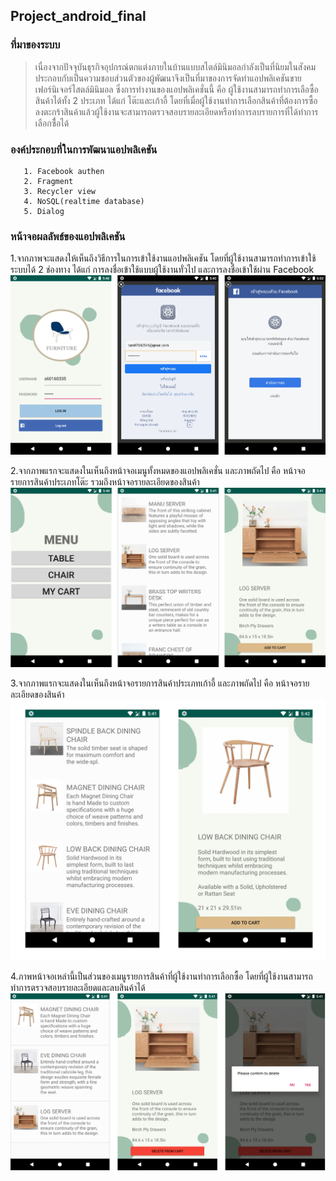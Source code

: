 ## Project_android_final
### ที่มาของระบบ

   >เนื่องจากปัจจุบันธุรกิจอุปกรณ์ตกแต่งภายในบ้านแบบสไตล์มินิมอลกำลังเป็นที่นิยมในสังคม ประกอบกับเป็นความชอบส่วนตัวของผู้พัฒนาจึงเป็นที่มาของการจัดทำแอปพลิเคชันขายเฟอร์นิเจอร์ไสตล์มินิมอล ซึ่งการทำงานของแอปพลิเคชั่นนี้ คือ ผู้ใช้งานสามารถทำการเลือซื้อสินค้าได้ทั้ง 2 ประเภท ได้แก่ โต๊ะและเก้าอี้ โดยที่เมื่อผู้ใช้งานทำการเลือกสินค้าที่ต้องการซื้อลงตะกร้าสินค้าแล้วผู้ใช้งานจะสามารถตรวจสอบรายละเอียดหรือทำการลบรายการที่ได้ทำการเลือกซื่้อได้
   
### องค์ประกอบที่ในการพัฒนาแอปพลิเคชัน
       1. Facebook authen
       2. Fragment
       3. Recycler view
       4. NoSQL(realtime database)
       5. Dialog
       
### หน้าจอผลลัพธ์ของแอปพลิเคชัน
1.จากภาพจะแสดงให้เห็นถึงวิธีการในการเข้าใช้งานแอปพลิเคชัน โดยที่ผู้ใช้งานสามารถทำการเข้าใช้ระบบได้ 2 ช่องทาง ได้แก่ การลงชื่อเข้าใช้แบบผู้ใช้งานทั่วไป และการลงชื่อเข้าใช้ผ่าน Facebook
![alt text](https://github.com/chanikan07/Project_android_final/blob/master/screenshot/Login.jpg)

2.จากภาพแรกจะแสดงในเห็นถึงหน้าจอเมนูทั้งหมดของแอปพลิเคชั่น และภาพถัดไป คือ หน้าจอรายการสินค้าประเภทโต๊ะ รวมถึงหน้าจอรายละเอียดของสินค้า
![alt text](https://github.com/chanikan07/Project_android_final/blob/master/screenshot/Table.jpg)

3.จากภาพแรกจะแสดงในเห็นถึงหน้าจอรายการสินค้าประเภทเก้าอี้ และภาพถัดไป คือ หน้าจอรายละเอียดของสินค้า
![alt text](https://github.com/chanikan07/Project_android_final/blob/master/screenshot/Chair.jpg)

4.ภาพหน้าจอเหล่านี้เป็นส่วนของเมนูรายการสินค้าที่ผู้ใช้งานทำการเลือกซื้อ โดยที่ผู้ใช้งานสามารถทำการตรวจสอบรายละเอียดและลบสินค้าได้
![alt text](https://github.com/chanikan07/Project_android_final/blob/master/screenshot/Cart.jpg) 
